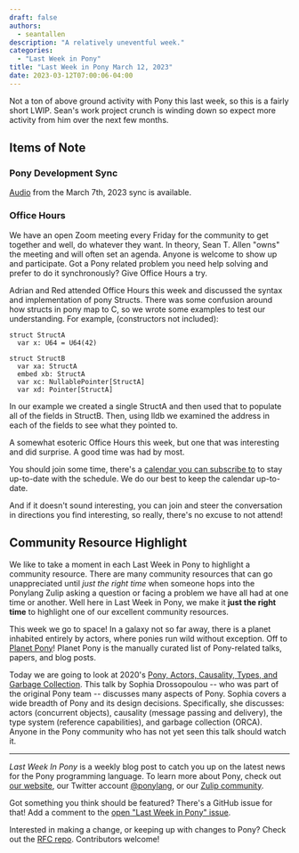 ```yaml
---
draft: false
authors:
  - seantallen
description: "A relatively uneventful week."
categories:
  - "Last Week in Pony"
title: "Last Week in Pony March 12, 2023"
date: 2023-03-12T07:00:06-04:00
---
```


Not a ton of above ground activity with Pony this last week, so this is a fairly short LWIP. Sean's work project crunch is winding down so expect more activity from him over the next few months.

<!-- more -->

## Items of Note

### Pony Development Sync

[Audio](https://sync-recordings.ponylang.io/r/2023_03_07.m4a) from the March 7th, 2023 sync is available.

### Office Hours

We have an open Zoom meeting every Friday for the community to get together and well, do whatever they want. In theory, Sean T. Allen "owns" the meeting and will often set an agenda. Anyone is welcome to show up and participate. Got a Pony related problem you need help solving and prefer to do it synchronously? Give Office Hours a try.

Adrian and Red attended Office Hours this week and discussed the syntax and implementation of pony Structs. There was some confusion around how structs in pony map to C, so we wrote some examples to test our understanding.  For example, (constructors not included):

```pony
struct StructA
  var x: U64 = U64(42)

struct StructB
  var xa: StructA
  embed xb: StructA
  var xc: NullablePointer[StructA]
  var xd: Pointer[StructA]
```

In our example we created a single StructA and then used that to populate all of the fields in StructB. Then, using lldb we examined the address in each of the fields to see what they pointed to.

A somewhat esoteric Office Hours this week, but one that was interesting and did surprise. A good time was had by most.

You should join some time, there's a [calendar you can subscribe to](https://calendar.google.com/calendar/ical/4465e68ae24131ae00461a40893f2637a2c9ac510e311a44ff78680e2f183ce3%40group.calendar.google.com/public/basic.ics) to stay up-to-date with the schedule. We do our best to keep the calendar up-to-date.

And if it doesn't sound interesting, you can join and steer the conversation in directions you find interesting, so really, there's no excuse to not attend!

## Community Resource Highlight

We like to take a moment in each Last Week in Pony to highlight a community resource. There are many community resources that can go unappreciated until _just the right time_ when someone hops into the Ponylang Zulip asking a question or facing a problem we have all had at one time or another. Well here in Last Week in Pony, we make it **just the right time** to highlight one of our excellent community resources.

This week we go to space! In a galaxy not so far away, there is a planet inhabited entirely by actors, where ponies run wild without exception. Off to [Planet Pony](https://www.ponylang.io/community/planet-pony/)! Planet Pony is the manually curated list of Pony-related talks, papers, and blog posts.

Today we are going to look at 2020's [Pony, Actors, Causality, Types, and Garbage Collection](https://www.infoq.com/presentations/pony-types-garbage-collection/). This talk by Sophia Drossopoulou -- who was part of the original Pony team -- discusses many aspects of Pony. Sophia covers a wide breadth of Pony and its design decisions. Specifically, she discusses: actors (concurrent objects), causality (message passing and delivery), the type system (reference capabilities), and garbage collection (ORCA). Anyone in the Pony community who has not yet seen this talk should watch it.

---

_Last Week In Pony_ is a weekly blog post to catch you up on the latest news for the Pony programming language. To learn more about Pony, check out [our website](https://ponylang.io), our Twitter account [@ponylang](https://twitter.com/ponylang), or our [Zulip community](https://ponylang.zulipchat.com).

Got something you think should be featured? There's a GitHub issue for that! Add a comment to the [open "Last Week in Pony" issue](https://github.com/ponylang/ponylang.github.io/issues?q=is%3Aissue+is%3Aopen+label%3Alast-week-in-pony).

Interested in making a change, or keeping up with changes to Pony? Check out the [RFC repo](https://github.com/ponylang/rfcs). Contributors welcome!
